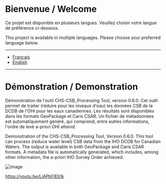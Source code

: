 # Bienvenue / Welcome

Ce projet est disponible en plusieurs langues. Veuillez choisir votre langue de préférence ci-dessous.

This project is available in multiple languages. Please choose your preferred language below.

---

- [Français](README.fr.md)
- [English](README.en.md)

---

# Démonstration / Demonstration

Démonstration de l'outil CHS-CSB_Processing Tool, version 0.6.0. Cet outil permet de traiter (réduire pour les niveaux d'eau) les données CSB de la DCDB de l'OHI pour les eaux canadiennes. Les résultats sont disponibles dans les formats GeoPackage et Caris CSAR. Un fichier de métadonnées est automatiquement généré, qui comprend, entre autres informations, l'ordre de levé a-priori OHI atteind.

Demonstration of the CHS-CSB_Processing Tool, Version 0.6.0. This tool can process (reduce water level) CSB data from the IHO DCDB for Canadian Waters. The output is available in both GeoPackage and Caris CSAR formats. A metadata file is automatically generated, which includes, among other information, the a-priori IHO Survey Order achieved.

![image](https://github.com/user-attachments/assets/5f64794a-b368-4088-b1aa-3e3dff6c2e19)

https://youtu.be/LjAPbFlEb1k
